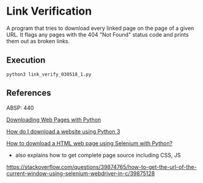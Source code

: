 # Link Verification

A program that tries to download every linked page on the page of a given URL.  It flags any pages with the 404 "Not Found" status code and prints them out as broken links.

## Execution

	python3 link_verify_030518_1.py

## References

ABSP:  440

[Downloading Web Pages with Python](https://programminghistorian.org/lessons/working-with-web-pages)

[How do I download a website using Python 3](https://stackoverflow.com/questions/4485113/how-do-i-download-a-website-using-python-3)

[How to download a HTML web page using Selenium with Python?](https://stackoverflow.com/questions/42900214/how-to-download-a-html-webpage-using-selenium-with-python)

* also explains how to get complete page source including CSS, JS

https://stackoverflow.com/questions/39874765/how-to-get-the-url-of-the-current-window-using-selenium-webdriver-in-c/39875128